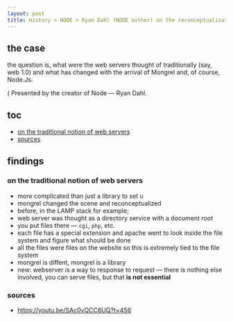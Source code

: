 ```yaml
---
layout: post
title: History > NODE > Ryan Dahl (NODE author) on the reconceptualization of web servers in the early 2000s
---
```

## the case	
the question is, what were the web servers thought of traditionally (say, web 1.0) and what has changed with the arrival of Mongrel and, of course, Node.Js.

( Presented by the creator of Node — Ryan Dahl. 

## toc
<!-- TOC -->

- [on the traditional notion of web servers](#on-the-traditional-notion-of-web-servers)
- [sources](#sources)

<!-- /TOC -->

## findings
### on the traditional notion of web servers
* more complicated than just a library to set u
* mongrel changed the scene and reconceptualized
* before, in the LAMP stack for example; 
* web server was thought as a directory service with a document root
* you put files there — `cgi`, `php`, etc. 
* each file has a special extension and apache went to look inside the file system and figure what should be done
* all the files were files on the website so this is extremely tied to the file system
* mongrel is diffent, mongrel is a library
* new: webserver is a way to response to request — there is nothing else involved, you can serve files, but that **is not essential**

### sources
* <https://youtu.be/SAc0vQCC6UQ?t=456>